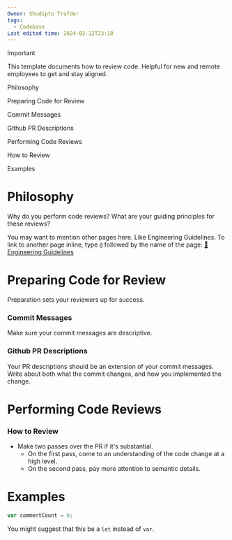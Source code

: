 ```yaml
---
Owner: Shudipto Trafder
tags:
  - Codebase
Last edited time: 2024-02-12T23:18
---
```

> [!important]  
> This template documents how to review code. Helpful for new and remote employees to get and stay aligned.  

Philosophy

Preparing Code for Review

Commit Messages

Github PR Descriptions

Performing Code Reviews

How to Review

Examples

# Philosophy

Why do you perform code reviews? What are your guiding principles for these reviews?

You may want to mention other pages here. Like Engineering Guidelines. To link to another page inline, type `@` followed by the name of the page: [🤖Engineering Guidelines](https://www.notion.so/Engineering-Guidelines-ca05d305097e475a87ea7b4a7d3e633c?pvs=21)

# Preparing Code for Review

Preparation sets your reviewers up for success.

### Commit Messages

Make sure your commit messages are descriptive.

### Github PR Descriptions

Your PR descriptions should be an extension of your commit messages. Write about both what the commit changes, and how you implemented the change.

# Performing Code Reviews

### How to Review

- Make two passes over the PR if it's substantial.
    - On the first pass, come to an understanding of the code change at a high level.
    - On the second pass, pay more attention to semantic details.

# Examples

```JavaScript
var commentCount = 0;
```

You might suggest that this be a `let` instead of `var`.